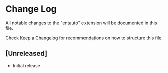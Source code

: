 # Change Log

All notable changes to the "entauto" extension will be documented in this file.

Check [Keep a Changelog](http://keepachangelog.com/) for recommendations on how to structure this file.

## [Unreleased]

- Initial release